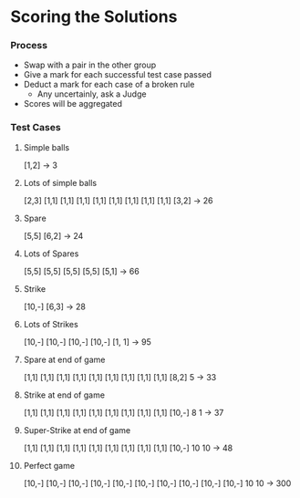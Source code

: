 # Scoring the Solutions

### Process

* Swap with a pair in the other group
* Give a mark for each successful test case passed
* Deduct a mark for each case of a broken rule
    * Any uncertainly, ask a Judge
* Scores will be aggregated

### Test Cases

1. Simple balls

    [1,2] -> 3

2. Lots of simple balls

    [2,3] [1,1] [1,1] [1,1] [1,1] [1,1] [1,1] [1,1] [1,1] [3,2] -> 26

3. Spare

    [5,5] [6,2] -> 24

4. Lots of Spares

    [5,5] [5,5] [5,5] [5,5] [5,1] -> 66

5. Strike

    [10,-] [6,3] -> 28

6. Lots of Strikes

    [10,-] [10,-] [10,-] [10,-] [1, 1] -> 95

7. Spare at end of game

    [1,1] [1,1] [1,1] [1,1] [1,1] [1,1] [1,1] [1,1] [1,1] [8,2] 5 ->  33
    
8. Strike at end of game

    [1,1] [1,1] [1,1] [1,1] [1,1] [1,1] [1,1] [1,1] [1,1] [10,-] 8 1 ->  37

9. Super-Strike at end of game

    [1,1] [1,1] [1,1] [1,1] [1,1] [1,1] [1,1] [1,1] [1,1] [10,-] 10 10 ->  48
 
10. Perfect game

    [10,-] [10,-] [10,-] [10,-] [10,-] [10,-] [10,-] [10,-] [10,-] [10,-] 10 10 -> 300
